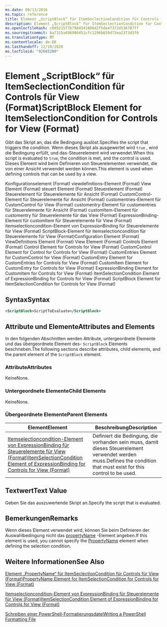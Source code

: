 ```yaml
---
ms.date: 09/13/2016
ms.topic: reference
title: Element „ScriptBlock“ für ItemSeclectionCondition für Controls für View (Format)
description: Element „ScriptBlock“ für ItemSeclectionCondition für Controls für View (Format)
ms.openlocfilehash: c005215f7b7984541806d2f5de47372d536787ff
ms.sourcegitcommit: ba7315a496986451cfc1296b659d73ea2373d3f0
ms.translationtype: MT
ms.contentlocale: de-DE
ms.lasthandoff: 12/10/2020
ms.locfileid: "92665200"
---
```

# <a name="scriptblock-element-for-itemselectioncondition-for-controls-for-view-format"></a><span data-ttu-id="fba19-103">Element „ScriptBlock“ für ItemSeclectionCondition für Controls für View (Format)</span><span class="sxs-lookup"><span data-stu-id="fba19-103">ScriptBlock Element for ItemSelectionCondition for Controls for View (Format)</span></span>

<span data-ttu-id="fba19-104">Gibt das Skript an, das die Bedingung auslöst.</span><span class="sxs-lookup"><span data-stu-id="fba19-104">Specifies the script that triggers the condition.</span></span> <span data-ttu-id="fba19-105">Wenn dieses Skript als ausgewertet wird `true` , wird die Bedingung erfüllt, und das-Steuerelement wird verwendet.</span><span class="sxs-lookup"><span data-stu-id="fba19-105">When this script is evaluated to `true`, the condition is met, and the control is used.</span></span> <span data-ttu-id="fba19-106">Dieses Element wird beim Definieren von Steuerelementen verwendet, die von einer Ansicht verwendet werden können.</span><span class="sxs-lookup"><span data-stu-id="fba19-106">This element is used when defining controls that can be used by a view.</span></span>

<span data-ttu-id="fba19-107">Konfigurationselement (Format) viewdefinitions-Element (Format) View Element (Format) steuert Element (Format) Steuerelement (Format) Steuerelement für Steuerelemente für Ansicht (Format) CustomControl-Element für Steuerelemente für Ansicht (Format) customentries-Element für CustomControl für View (Format) customentry-Element für customentries für Steuerelemente für Ansicht (Format) customItem-Element für customentry für Steuerelemente für das View (Format) ExpressionBinding-Element für customItem für Steuerelemente für View (Format) itemselectioncondition-Element von ExpressionBinding für Steuerelemente für View (Format) ScriptBlock-Element für itemselectioncondition für Steuerelemente für View (Format)</span><span class="sxs-lookup"><span data-stu-id="fba19-107">Configuration Element (Format) ViewDefinitions Element (Format) View Element (Format) Controls Element (Format) Control Element for Controls for View (Format) CustomControl Element for Control for Controls for View (Format) CustomEntries Element for CustomControl for View (Format) CustomEntry Element for CustomEntries for Controls for View (Format) CustomItem Element for CustomEntry for Controls for View (Format) ExpressionBinding Element for CustomItem for Controls for View (Format) ItemSelectionCondition Element of ExpressionBinding for Controls for View (Format) ScriptBlock Element for ItemSelectionCondition for Controls for View (Format)</span></span>

## <a name="syntax"></a><span data-ttu-id="fba19-108">Syntax</span><span class="sxs-lookup"><span data-stu-id="fba19-108">Syntax</span></span>

```xml
<ScriptBlock>ScriptToEvaluate</ScriptBlock>
```

## <a name="attributes-and-elements"></a><span data-ttu-id="fba19-109">Attribute und Elemente</span><span class="sxs-lookup"><span data-stu-id="fba19-109">Attributes and Elements</span></span>

<span data-ttu-id="fba19-110">In den folgenden Abschnitten werden Attribute, untergeordnete Elemente und das übergeordnete Element des- `ScriptBlock` Elements beschrieben.</span><span class="sxs-lookup"><span data-stu-id="fba19-110">The following sections describe attributes, child elements, and the parent element of the `ScriptBlock` element.</span></span>

### <a name="attributes"></a><span data-ttu-id="fba19-111">Attribute</span><span class="sxs-lookup"><span data-stu-id="fba19-111">Attributes</span></span>

<span data-ttu-id="fba19-112">Keine</span><span class="sxs-lookup"><span data-stu-id="fba19-112">None.</span></span>

### <a name="child-elements"></a><span data-ttu-id="fba19-113">Untergeordnete Elemente</span><span class="sxs-lookup"><span data-stu-id="fba19-113">Child Elements</span></span>

<span data-ttu-id="fba19-114">Keine</span><span class="sxs-lookup"><span data-stu-id="fba19-114">None.</span></span>

### <a name="parent-elements"></a><span data-ttu-id="fba19-115">Übergeordnete Elemente</span><span class="sxs-lookup"><span data-stu-id="fba19-115">Parent Elements</span></span>

|<span data-ttu-id="fba19-116">Element</span><span class="sxs-lookup"><span data-stu-id="fba19-116">Element</span></span>|<span data-ttu-id="fba19-117">Beschreibung</span><span class="sxs-lookup"><span data-stu-id="fba19-117">Description</span></span>|
|-------------|-----------------|
|[<span data-ttu-id="fba19-118">Itemselectioncondition-Element von ExpressionBinding für Steuerelemente für View (Format)</span><span class="sxs-lookup"><span data-stu-id="fba19-118">ItemSelectionCondition Element of ExpressionBinding for Controls for View (Format)</span></span>](./itemselectioncondition-element-for-expressionbinding-for-controls-for-view-format.md)|<span data-ttu-id="fba19-119">Definiert die Bedingung, die vorhanden sein muss, damit dieses Steuerelement verwendet werden muss.</span><span class="sxs-lookup"><span data-stu-id="fba19-119">Defines the condition that must exist for this control to be used.</span></span>|

## <a name="text-value"></a><span data-ttu-id="fba19-120">Textwert</span><span class="sxs-lookup"><span data-stu-id="fba19-120">Text Value</span></span>

<span data-ttu-id="fba19-121">Geben Sie das auszuwertende Skript an.</span><span class="sxs-lookup"><span data-stu-id="fba19-121">Specify the script that is evaluated.</span></span>

## <a name="remarks"></a><span data-ttu-id="fba19-122">Bemerkungen</span><span class="sxs-lookup"><span data-stu-id="fba19-122">Remarks</span></span>

<span data-ttu-id="fba19-123">Wenn dieses Element verwendet wird, können Sie beim Definieren der Auswahlbedingung nicht das [propertyName](./propertyname-element-for-itemselectioncondition-for-controls-for-view-format.md) -Element angeben.</span><span class="sxs-lookup"><span data-stu-id="fba19-123">If this element is used, you cannot specify the [PropertyName](./propertyname-element-for-itemselectioncondition-for-controls-for-view-format.md) element when defining the selection condition.</span></span>

## <a name="see-also"></a><span data-ttu-id="fba19-124">Weitere Informationen</span><span class="sxs-lookup"><span data-stu-id="fba19-124">See Also</span></span>

[<span data-ttu-id="fba19-125">Element „PropertyName“ für ItemSeclectionCondition für Controls für View (Format)</span><span class="sxs-lookup"><span data-stu-id="fba19-125">PropertyName Element for ItemSelectionCondition for Controls for View (Format)</span></span>](./propertyname-element-for-itemselectioncondition-for-controls-for-view-format.md)

[<span data-ttu-id="fba19-126">Itemselectioncondition-Element von ExpressionBinding für Steuerelemente für View (Format)</span><span class="sxs-lookup"><span data-stu-id="fba19-126">ItemSelectionCondition Element of ExpressionBinding for Controls for View (Format)</span></span>](./itemselectioncondition-element-for-expressionbinding-for-controls-for-view-format.md)

[<span data-ttu-id="fba19-127">Schreiben einer PowerShell-Formatierungsdatei</span><span class="sxs-lookup"><span data-stu-id="fba19-127">Writing a PowerShell Formatting File</span></span>](./writing-a-powershell-formatting-file.md)

